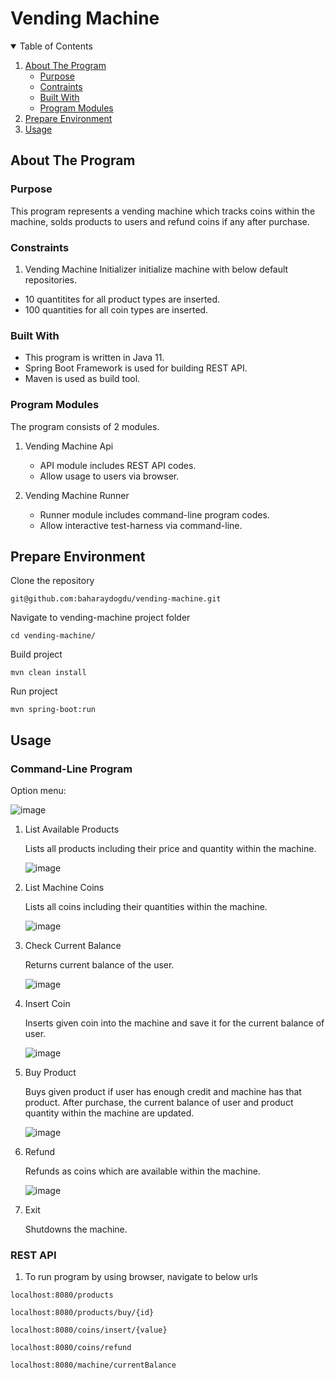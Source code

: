 # Vending Machine

<!-- TABLE OF CONTENTS -->
<details open="open">
  <summary>Table of Contents</summary>
  <ol>
    <li>
      <a href="#about-the-program">About The Program</a>
      <ul>
		<li><a href="#purpose">Purpose</a></li>
		<li><a href="#constraints">Contraints</a></li>
        <li><a href="#built-with">Built With</a></li>
        <li><a href="#program-modules">Program Modules</a></li>
      </ul>
    </li> 
    <li><a href="#usage">Prepare Environment</a></li>
    <li><a href="#usage">Usage</a></li>
  </ol>
</details>

## About The Program

### Purpose

This program represents a vending machine which tracks coins within the machine, solds products to users and refund coins if any after purchase.

### Constraints

1. Vending Machine Initializer initialize machine with below default repositories.
   
* 10 quantitites for all product types are inserted.
* 100 quantities for all coin types are inserted.


### Built With

* This program is written in Java 11.
* Spring Boot Framework is used for building REST API.
* Maven is used as build tool.

### Program Modules

The program consists of 2 modules.

1) Vending Machine Api
   * API module includes REST API codes.
   * Allow usage to users via browser.

2) Vending Machine Runner
   * Runner module includes command-line program codes.
   * Allow interactive test-harness via command-line.

## Prepare Environment

Clone the repository

```
git@github.com:baharaydogdu/vending-machine.git
```

Navigate to vending-machine project folder

```
cd vending-machine/
```

Build project

```
mvn clean install
```

Run project
```
mvn spring-boot:run
```

## Usage
### Command-Line Program

Option menu:

![image](https://github.com/baharaydogdu/vending-machine/assets/47500612/a7e7ad45-3197-4705-88ef-8c0ced06ba79)

1. List Available Products
   
   Lists all products including their price and quantity within the machine.
   
   ![image](https://github.com/baharaydogdu/vending-machine/assets/47500612/da19ca30-796c-4c76-ae91-935c93ccc12a)

2. List Machine Coins
   
   Lists all coins including their quantities within the machine.
   
   ![image](https://github.com/baharaydogdu/vending-machine/assets/47500612/e4eef60c-f71a-481e-bf10-7ff6d2f8a604)

3. Check Current Balance
   
   Returns current balance of the user.
   
   ![image](https://github.com/baharaydogdu/vending-machine/assets/47500612/0eab4942-3c42-4d3a-a818-267850b465a6)

4. Insert Coin
   
   Inserts given coin into the machine and save it for the current balance of user.

   ![image](https://github.com/baharaydogdu/vending-machine/assets/47500612/dc7abe64-4ddf-40fc-b19e-1ad192873e02)

5. Buy Product
    
   Buys given product if user has enough credit and machine has that product. After purchase, the current balance of user and product quantity within the machine are updated.

   ![image](https://github.com/baharaydogdu/vending-machine/assets/47500612/5af70ca6-9b24-441d-b552-0f14cb3168b4)

6. Refund
    
   Refunds as coins which are available within the machine.

   ![image](https://github.com/baharaydogdu/vending-machine/assets/47500612/3b7ff31e-e73d-4e46-a735-969611799d25)

7. Exit

   Shutdowns the machine.

### REST API

1) To run program by using browser, navigate to below urls

```
localhost:8080/products  
```
```
localhost:8080/products/buy/{id}
````
```
localhost:8080/coins/insert/{value}
````
```
localhost:8080/coins/refund
````
```
localhost:8080/machine/currentBalance
````
